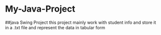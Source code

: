 # My-Java-Project
 ##java Swing Project
 this project mainly work with student info and store it in a  .txt file and represent the data in tabular form
